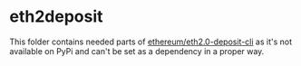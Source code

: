 # eth2deposit

This folder contains needed parts of [ethereum/eth2.0-deposit-cli](https://github.com/ethereum/eth2.0-deposit-cli) as it's not available on PyPi and can't be set as a dependency in a proper way.
